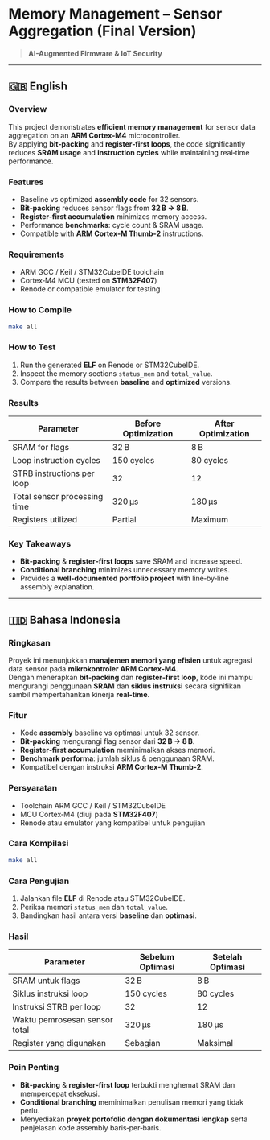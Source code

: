 # Memory Management – Sensor Aggregation (Final Version)
> **AI-Augmented Firmware & IoT Security**  
---

## 🇬🇧 English

### Overview
This project demonstrates **efficient memory management** for sensor data aggregation on an **ARM Cortex‑M4** microcontroller.  
By applying **bit‑packing** and **register‑first loops**, the code significantly reduces **SRAM usage** and **instruction cycles** while maintaining real‑time performance.

### Features
- Baseline vs optimized **assembly code** for 32 sensors.
- **Bit‑packing** reduces sensor flags from **32 B → 8 B**.
- **Register‑first accumulation** minimizes memory access.
- Performance **benchmarks**: cycle count & SRAM usage.
- Compatible with **ARM Cortex‑M Thumb‑2** instructions.

### Requirements
- ARM GCC / Keil / STM32CubeIDE toolchain
- Cortex‑M4 MCU (tested on **STM32F407**)
- Renode or compatible emulator for testing

### How to Compile
```bash
make all
```

### How to Test
1. Run the generated **ELF** on Renode or STM32CubeIDE.  
2. Inspect the memory sections `status_mem` and `total_value`.  
3. Compare the results between **baseline** and **optimized** versions.

### Results
| Parameter                   | Before Optimization | After Optimization |
|-----------------------------|--------------------|--------------------|
| SRAM for flags              | 32 B               | 8 B                 |
| Loop instruction cycles     | 150 cycles         | 80 cycles           |
| STRB instructions per loop  | 32                 | 12                  |
| Total sensor processing time| 320 µs              | 180 µs               |
| Registers utilized          | Partial            | Maximum             |

### Key Takeaways
- **Bit‑packing** & **register‑first loops** save SRAM and increase speed.
- **Conditional branching** minimizes unnecessary memory writes.
- Provides a **well‑documented portfolio project** with line‑by‑line assembly explanation.

---

## 🇮🇩 Bahasa Indonesia

### Ringkasan
Proyek ini menunjukkan **manajemen memori yang efisien** untuk agregasi data sensor pada **mikrokontroler ARM Cortex‑M4**.  
Dengan menerapkan **bit‑packing** dan **register‑first loop**, kode ini mampu mengurangi penggunaan **SRAM** dan **siklus instruksi** secara signifikan sambil mempertahankan kinerja **real‑time**.

### Fitur
- Kode **assembly** baseline vs optimasi untuk 32 sensor.
- **Bit‑packing** mengurangi flag sensor dari **32 B → 8 B**.
- **Register‑first accumulation** meminimalkan akses memori.
- **Benchmark performa**: jumlah siklus & penggunaan SRAM.
- Kompatibel dengan instruksi **ARM Cortex‑M Thumb‑2**.

### Persyaratan
- Toolchain ARM GCC / Keil / STM32CubeIDE  
- MCU Cortex‑M4 (diuji pada **STM32F407**)  
- Renode atau emulator yang kompatibel untuk pengujian  

### Cara Kompilasi
```bash
make all
```

### Cara Pengujian
1. Jalankan file **ELF** di Renode atau STM32CubeIDE.  
2. Periksa memori `status_mem` dan `total_value`.  
3. Bandingkan hasil antara versi **baseline** dan **optimasi**.

### Hasil
| Parameter                     | Sebelum Optimasi     | Setelah Optimasi    |
|--------------------------------|---------------------|---------------------|
| SRAM untuk flags               | 32 B                | 8 B                 |
| Siklus instruksi loop          | 150 cycles          | 80 cycles           |
| Instruksi STRB per loop        | 32                  | 12                  |
| Waktu pemrosesan sensor total  | 320 µs               | 180 µs               |
| Register yang digunakan        | Sebagian            | Maksimal            |

### Poin Penting
- **Bit‑packing** & **register‑first loop** terbukti menghemat SRAM dan mempercepat eksekusi.
- **Conditional branching** meminimalkan penulisan memori yang tidak perlu.
- Menyediakan **proyek portofolio dengan dokumentasi lengkap** serta penjelasan kode assembly baris‑per‑baris.
